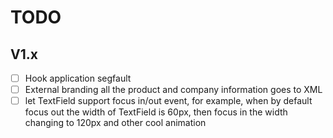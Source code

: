 # TODO

## V1.x

- [ ] Hook application segfault
- [ ] External branding all the product and company information goes to XML
- [ ] let TextField support focus in/out event, for example, when by default 
      focus out the width of TextField is 60px, then focus in the width changing 
      to 120px and other cool animation

